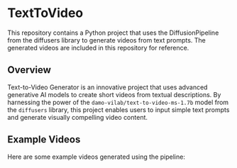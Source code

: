# TextToVideo
This repository contains a Python project that uses the DiffusionPipeline from the diffusers library to generate videos from text prompts. The generated videos are included in this repository for reference.
## Overview
Text-to-Video Generator is an innovative project that uses advanced generative AI models to create short videos from textual descriptions. By harnessing the power of the ```damo-vilab/text-to-video-ms-1.7b``` model from the ```diffusers``` library, this project enables users to input simple text prompts and generate visually compelling video content.
## Example Videos
Here are some example videos generated using the pipeline:
